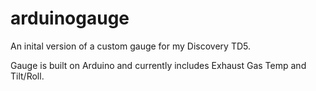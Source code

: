 # arduinogauge

An inital version of a custom gauge for my Discovery TD5.

Gauge is built on Arduino and currently includes Exhaust Gas Temp and Tilt/Roll.
